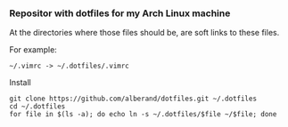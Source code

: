### Repositor with dotfiles for my Arch Linux machine

At the directories where those files should be, are soft links to these files.

For example:
```
~/.vimrc -> ~/.dotfiles/.vimrc
```

Install
```
git clone https://github.com/alberand/dotfiles.git ~/.dotfiles
cd ~/.dotfiles
for file in $(ls -a); do echo ln -s ~/.dotfiles/$file ~/$file; done
```

